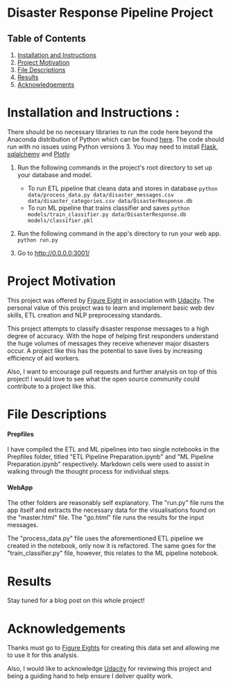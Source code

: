 # Disaster Response Pipeline Project
## Table of Contents
1. [Installation and Instructions](#Installation)
2. [Project Motivation](#Motivation)
3. [File Descriptions](#Descriptions)
4. [Results](#Results)
5. [Acknowledgements](#Acknowledgements)

# Installation and Instructions <a name="Installation"></a>:
There should be no necessary libraries to run the code here beyond the Anaconda distribution of Python which can be found [here](https://www.anaconda.com/). The code should run with no issues using Python versions 3. You may need to install [Flask](http://flask.pocoo.org/), [sqlalchemy](https://www.sqlalchemy.org/) and [Plotly](https://plot.ly/)

1. Run the following commands in the project's root directory to set up your database and model.

    - To run ETL pipeline that cleans data and stores in database
        `python data/process_data.py data/disaster_messages.csv data/disaster_categories.csv data/DisasterResponse.db`
    - To run ML pipeline that trains classifier and saves
        `python models/train_classifier.py data/DisasterResponse.db models/classifier.pkl`

2. Run the following command in the app's directory to run your web app.
    `python run.py`

3. Go to http://0.0.0.0:3001/

# Project Motivation <a name='Motivation'></a>

This project was offered by [Figure Eight](https://www.figure-eight.com/) in association with [Udacity](https://www.udacity.com/). The personal value of this project was to learn and implement basic web dev skills, ETL creation and NLP preprocessing standards.

This project attempts to classify disaster response messages to a high degree of accuracy. With the hope of helping first responders understand the huge volumes of messages they receive whenever major disasters occur. A project like this has the potential to save lives by increasing efficiency of aid workers.

Also, I want to encourage pull requests and further analysis on top of this project! I would love to see what the open source community could contribute to a project like this.

# File Descriptions <a name="Descriptions"></a>

#### Prepfiles
I have compiled the ETL and ML pipelines into two single notebooks in the Prepfiles folder, titled "ETL Pipeline Preparation.ipynb" and "ML Pipeline Preparation.ipynb" respectively. Markdown cells were used to assist in walking through the thought process for individual steps.
#### WebApp
The other folders are reasonably self explanatory. The "run.py" file runs the app itself and extracts the necessary data for the visualisations found on the "master.html" file. The "go.html" file runs the results for the input messages.

The "process_data.py" file uses the aforementioned ETL pipeline we created in the notebook, only now it is refactored. The same goes for the "train_classifier.py" file, however, this relates to the ML pipeline notebook.

# Results <a name='Results'></a>

Stay tuned for a blog post on this whole project!

# Acknowledgements <a name='Acknowledgements'></a>

Thanks must go to [Figure Eights](https://www.figure-eight.com/) for creating this data set and allowing me to use it for this analysis.

Also, I would like to acknowledge [Udacity](https://www.udacity.com/) for reviewing this project and being a guiding hand to help ensure I deliver quality work.
